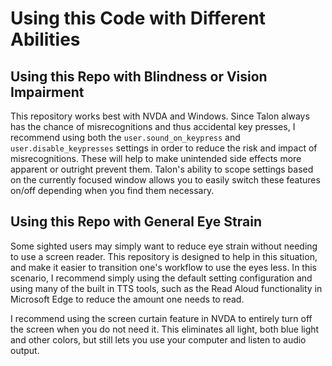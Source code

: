 # Using this Code with Different Abilities

## Using this Repo with Blindness or Vision Impairment

This repository works best with NVDA and Windows. Since Talon always has the chance of misrecognitions and thus accidental key presses, I recommend using both the `user.sound_on_keypress` and `user.disable_keypresses` settings in order to reduce the risk and impact of misrecognitions. These will help to make unintended side effects more apparent or outright prevent them. Talon's ability to scope settings based on the currently focused window allows you to easily switch these features on/off depending when you find them necessary.

## Using this Repo with General Eye Strain

Some sighted users may simply want to reduce eye strain without needing to use a screen reader. This repository is designed to help in this situation, and make it easier to transition one's workflow to use the eyes less. In this scenario, I recommend simply using the default setting configuration and using many of the built in TTS tools, such as the Read Aloud functionality in Microsoft Edge to reduce the amount one needs to read.

I recommend using the screen curtain feature in NVDA to entirely turn off the screen when you do not need it. This eliminates all light, both blue light and other colors, but still lets you use your computer and listen to audio output.
